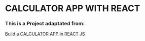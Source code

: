 # CALCULATOR APP WITH REACT

### This is a Project adaptated from:

[Build a CALCULATOR APP in REACT JS
](https://www.youtube.com/watch?v=oiX-6Y2oGjI&list=PLR8vUZDE6IeNFRpeXZ0vSb4csqp1x5F3Q&index=12)
